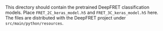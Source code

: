 This directory should contain the pretrained DeepFRET classification models.
Place `FRET_2C_keras_model.h5` and `FRET_3C_keras_model.h5` here.
The files are distributed with the DeepFRET project under `src/main/python/resources`.
